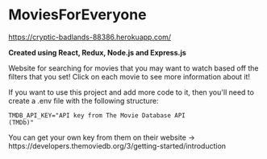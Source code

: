 # MoviesForEveryone
https://cryptic-badlands-88386.herokuapp.com/

**Created using React, Redux, Node.js and Express.js**

Website for searching for movies that you may want to watch based off the filters that you set!  Click on each movie to see more information about it!

If you want to use this project and add more code to it, then you'll need to create a .env file with the following structure: 

<Code>TMDB_API_KEY="API key from The Movie Database API (TMDb)"</Code>

You can get your own key from them on their website -> https://<span></span>developers.themoviedb.org/3/getting-started/introduction

